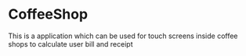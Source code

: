 # CoffeeShop
This is a application which can be used for touch screens inside coffee shops to calculate user bill and receipt
